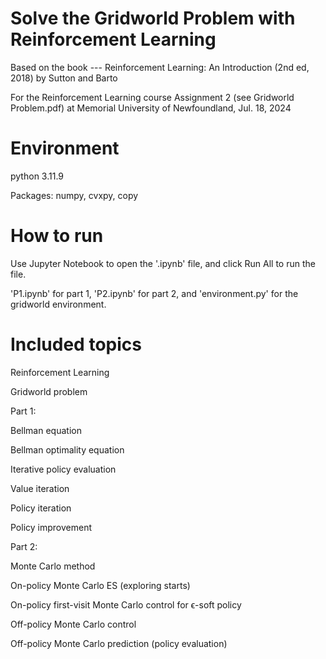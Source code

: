# Solve the Gridworld Problem with Reinforcement Learning
Based on the book --- Reinforcement Learning: An Introduction (2nd ed, 2018) by Sutton and Barto

For the Reinforcement Learning course Assignment 2 (see Gridworld Problem.pdf) at Memorial University of Newfoundland, Jul. 18, 2024

# Environment
python 3.11.9

Packages: numpy, cvxpy, copy

# How to run
Use Jupyter Notebook to open the '.ipynb' file, and click Run All to run the file.

'P1.ipynb' for part 1, 'P2.ipynb' for part 2, and 'environment.py' for the gridworld environment.

# Included topics
Reinforcement Learning

Gridworld problem

Part 1:

Bellman equation

Bellman optimality equation

Iterative policy evaluation

Value iteration

Policy iteration

Policy improvement

Part 2:

Monte Carlo method

On-policy Monte Carlo ES (exploring starts)

On-policy first-visit Monte Carlo control for ϵ-soft policy

Off-policy Monte Carlo control

Off-policy Monte Carlo prediction (policy evaluation)

